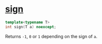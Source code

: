# [sign](sign.hpp)

```cpp
template<typename T>
int sign(T a) noexcept;
```

Returns `-1`, `0` or `1` depending on the sign of `a`.